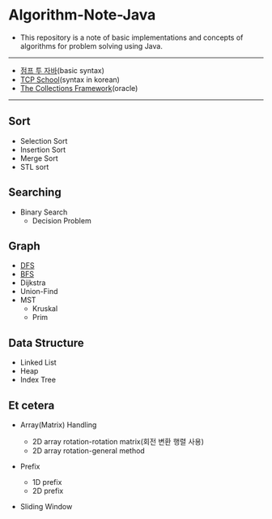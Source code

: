 # Algorithm-Note-Java

- This repository is a note of basic implementations and concepts of algorithms for problem solving using Java.

-------------------
 - [점프 투 자바](https://wikidocs.net/book/31)(basic syntax)
 - [TCP School](http://tcpschool.com/java/intro)(syntax in korean)
 - [The Collections Framework](https://docs.oracle.com/javase/8/docs/technotes/guides/collections/index.html)(oracle)
 

-------------------

## Sort

 - Selection Sort
 - Insertion Sort
 - Merge Sort
 - STL sort

## Searching

 - Binary Search
    * Decision Problem

## Graph

 - [DFS](https://github.com/Jin959/Algorithm-Note-Java/blob/master/Graph/src/DFS.java)
 - [BFS](https://github.com/Jin959/Algorithm-Note-Java/blob/master/Graph/src/BFS.java)
 - Dijkstra
 - Union-Find
 - MST
   * Kruskal
   * Prim

## Data Structure
 - Linked List
 - Heap
 - Index Tree

## Et cetera

 - Array(Matrix) Handling
   * 2D array rotation-rotation matrix(회전 변환 행렬 사용)
   * 2D array rotation-general method

 - Prefix
   * 1D prefix
   * 2D prefix

 - Sliding Window
